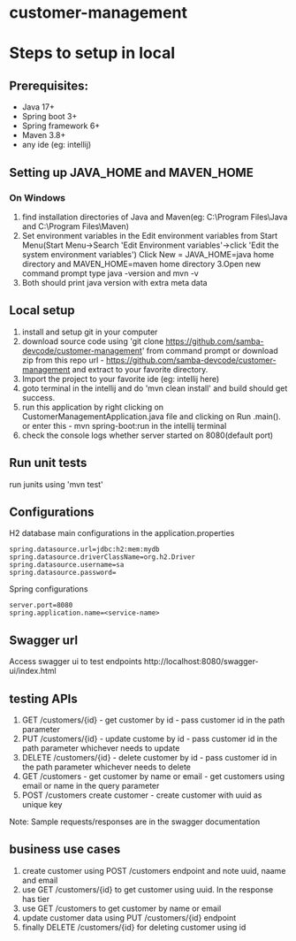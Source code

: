 # customer-management

# Steps to setup in local
## Prerequisites:
 - Java 17+  
 - Spring boot 3+  
 - Spring framework 6+  
 - Maven 3.8+  
 - any ide (eg: intellij)  

## Setting up JAVA_HOME and MAVEN_HOME
### On Windows
1. find installation directories of Java and Maven(eg: C:\Program Files\Java and C:\Program Files\Maven)
2. Set environment variables in the Edit environment variables from Start Menu(Start Menu->Search 'Edit Environment variables'->click 'Edit the system environment variables')
   Click New = JAVA_HOME=java home directory and MAVEN_HOME=maven home directory
3.Open new command prompt
  type java -version and mvn -v
4. Both should print java version with extra meta data 

## Local setup  
1. install and setup git in your computer 
2. download source code using 'git clone https://github.com/samba-devcode/customer-management' from command prompt or download zip from this repo url - https://github.com/samba-devcode/customer-management and extract to your favorite directory.
3. Import the project to your favorite ide (eg: intellij here)
4. goto terminal in the intellij and do 'mvn clean install' and build should get success.  
5. run this application by right clicking on CustomerManagementApplication.java file and clicking on Run <class-name>.main(). or enter this - mvn spring-boot:run in the intellij terminal
6. check the console logs whether server started on 8080(default port)

## Run unit tests
run junits using 'mvn test'  

## Configurations
H2 database main configurations in the application.properties
```  
spring.datasource.url=jdbc:h2:mem:mydb
spring.datasource.driverClassName=org.h2.Driver
spring.datasource.username=sa
spring.datasource.password=
```  
Spring configurations
```  
server.port=8080
spring.application.name=<service-name>
```  
## Swagger url
Access swagger ui to test endpoints http://localhost:8080/swagger-ui/index.html  

## testing APIs  
1. GET /customers/{id} - get customer by id - pass customer id in the path parameter
2. PUT /customers/{id} - update custome by id - pass customer id in the path parameter whichever needs to update
3. DELETE /customers/{id} - delete customer by id - pass customer id in the path parameter whichever needs to delete
4. GET /customers - get customer by name or email - get customers using email or name in the query parameter
5. POST /customers create customer - create customer with uuid as unique key
     
Note: Sample requests/responses are in the swagger documentation      

## business use cases  
1. create customer using POST /customers endpoint and note uuid, naame and email
2. use GET /customers/{id} to get customer using uuid. In the response has tier
3. use GET /customers to get customer by name or email
4. update customer data using PUT /customers/{id} endpoint
5. finally DELETE /customers/{id} for deleting customer using id


